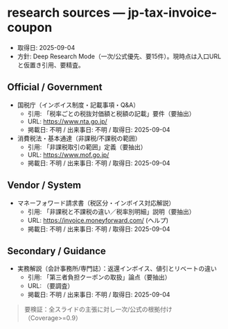 # research sources — jp-tax-invoice-coupon

- 取得日: 2025-09-04
- 方針: Deep Research Mode（一次/公式優先、要15件）。現時点は入口URLと仮置き引用、要精査。

## Official / Government
- 国税庁（インボイス制度・記載事項・Q&A）
  - 引用: 「税率ごとの税抜対価額と税額の記載」要件（要抽出）
  - URL: https://www.nta.go.jp/
  - 掲載日: 不明 / 出来事日: 不明 / 取得日: 2025-09-04
- 消費税法・基本通達（非課税/不課税の範囲）
  - 引用: 「非課税取引の範囲」定義（要抽出）
  - URL: https://www.mof.go.jp/
  - 掲載日: 不明 / 出来事日: 不明 / 取得日: 2025-09-04

## Vendor / System
- マネーフォワード請求書（税区分・インボイス対応解説）
  - 引用: 「非課税と不課税の違い／税率別明細」説明（要抽出）
  - URL: https://invoice.moneyforward.com/ (ヘルプ)
  - 掲載日: 不明 / 出来事日: 不明 / 取得日: 2025-09-04

## Secondary / Guidance
- 実務解説（会計事務所/専門誌）：返還インボイス、値引とリベートの違い
  - 引用: 「第三者負担クーポンの取扱」論点（要抽出）
  - URL: （要調査）
  - 掲載日: 不明 / 出来事日: 不明 / 取得日: 2025-09-04

> 要検証：全スライドの主張に対し一次/公式の根拠付け（Coverage>=0.9）

